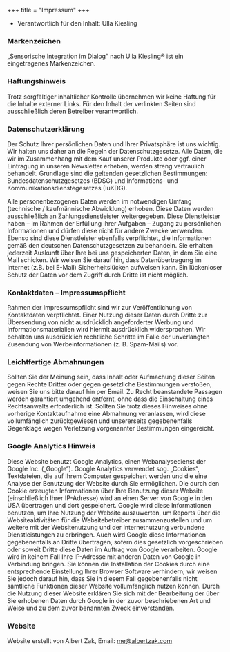 +++
title = "Impressum"
+++

- Verantwortlich für den Inhalt: Ulla Kiesling

### Markenzeichen

„Sensorische Integration im Dialog” nach Ulla Kiesling® ist ein eingetragenes Markenzeichen.

### Haftungshinweis

Trotz sorgfältiger inhaltlicher Kontrolle übernehmen wir keine Haftung für die Inhalte externer Links. Für den Inhalt der verlinkten Seiten sind ausschließlich deren Betreiber verantwortlich.

### Datenschutzerklärung

Der Schutz Ihrer persönlichen Daten und Ihrer Privatsphäre ist uns wichtig. Wir halten uns daher an die Regeln der Datenschutzgesetze. Alle Daten, die wir im Zusammenhang mit dem Kauf unserer Produkte oder ggf. einer Eintragung in unseren Newsletter erheben, werden streng vertraulich behandelt. Grundlage sind die geltenden gesetzlichen Bestimmungen:  Bundesdatenschutzgesetzes (BDSG) und Informations- und Kommunikationsdienstegesetzes (IuKDG).

Alle personenbezogenen Daten werden im notwendigen Umfang (technische / kaufmännische Abwicklung) erhoben. Diese Daten werden ausschließlich an Zahlungsdienstleister weitergegeben. Diese Dienstleister haben – im Rahmen der Erfüllung ihrer Aufgaben – Zugang zu persönlichen Informationen und dürfen diese nicht für andere Zwecke verwenden. Ebenso sind diese Dienstleister ebenfalls verpflichtet, die Informationen gemäß den deutschen Datenschutzgesetzen zu behandeln. Sie erhalten jederzeit Auskunft über Ihre bei uns gespeicherten Daten, in dem Sie eine Mail schicken.
Wir weisen Sie darauf hin, dass Datenübertragung im Internet (z.B. bei E-Mail) Sicherheitslücken aufweisen kann. Ein lückenloser Schutz der Daten vor dem Zugriff durch Dritte ist nicht möglich.

### Kontaktdaten – Impressumspflicht

Rahmen der Impressumspflicht sind wir zur Veröffentlichung von Kontaktdaten verpflichtet. Einer Nutzung dieser Daten durch Dritte zur Übersendung von nicht ausdrücklich angeforderter Werbung und Informationsmaterialien wird hiermit ausdrücklich widersprochen. Wir behalten uns ausdrücklich rechtliche Schritte im Falle der unverlangten Zusendung von Werbeinformationen (z. B. Spam-Mails) vor.

### Leichtfertige Abmahnungen

Sollten Sie der Meinung sein, dass Inhalt oder Aufmachung dieser Seiten gegen Rechte Dritter oder gegen gesetzliche Bestimmungen verstoßen, weisen Sie uns bitte darauf hin per Email. Zu Recht beanstandete Passagen werden garantiert umgehend entfernt, ohne dass die Einschaltung eines Rechtsanwalts erforderlich ist. Sollten Sie trotz dieses Hinweises ohne vorherige Kontaktaufnahme eine Abmahnung veranlassen, wird diese vollumfänglich zurückgewiesen und unsererseits gegebenenfalls Gegenklage wegen Verletzung vorgenannter Bestimmungen eingereicht.

### Google Analytics Hinweis

Diese Website benutzt Google Analytics, einen Webanalysedienst der Google Inc. („Google“). Google Analytics verwendet sog. „Cookies“, Textdateien, die auf Ihrem Computer gespeichert werden und die eine Analyse der Benutzung der Website durch Sie ermöglichen. Die durch den Cookie erzeugten Informationen über Ihre Benutzung dieser Website (einschließlich Ihrer IP-Adresse) wird an einen Server von Google in den USA übertragen und dort gespeichert. Google wird diese Informationen benutzen, um Ihre Nutzung der Website auszuwerten, um Reports über die Websiteaktivitäten für die Websitebetreiber zusammenzustellen und um weitere mit der Websitenutzung und der Internetnutzung verbundene Dienstleistungen zu erbringen. Auch wird Google diese Informationen gegebenenfalls an Dritte übertragen, sofern dies gesetzlich vorgeschrieben oder soweit Dritte diese Daten im Auftrag von Google verarbeiten. Google wird in keinem Fall Ihre IP-Adresse mit anderen Daten von Google in Verbindung bringen. Sie können die Installation der Cookies durch eine entsprechende Einstellung Ihrer Browser Software verhindern; wir weisen Sie jedoch darauf hin, dass Sie in diesem Fall gegebenenfalls nicht sämtliche Funktionen dieser Website vollumfänglich nutzen können. Durch die Nutzung dieser Website erklären Sie sich mit der Bearbeitung der über Sie erhobenen Daten durch Google in der zuvor beschriebenen Art und Weise und zu dem zuvor benannten Zweck einverstanden.

### Website
Website erstellt von Albert Zak, Email: [me@albertzak.com](mailto:me@albertzak.com)
